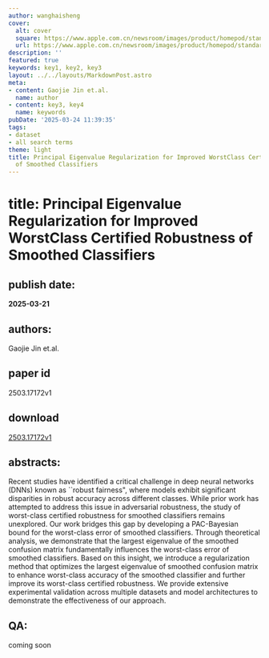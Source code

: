 ```yaml
---
author: wanghaisheng
cover:
  alt: cover
  square: https://www.apple.com.cn/newsroom/images/product/homepod/standard/Apple-HomePod-hero-230118_big.jpg.large_2x.jpg
  url: https://www.apple.com.cn/newsroom/images/product/homepod/standard/Apple-HomePod-hero-230118_big.jpg.large_2x.jpg
description: ''
featured: true
keywords: key1, key2, key3
layout: ../../layouts/MarkdownPost.astro
meta:
- content: Gaojie Jin et.al.
  name: author
- content: key3, key4
  name: keywords
pubDate: '2025-03-24 11:39:35'
tags:
- dataset
- all search terms
theme: light
title: Principal Eigenvalue Regularization for Improved WorstClass Certified Robustness
  of Smoothed Classifiers
---
```


# title: Principal Eigenvalue Regularization for Improved WorstClass Certified Robustness of Smoothed Classifiers 
## publish date: 
**2025-03-21** 
## authors: 
  Gaojie Jin et.al. 
## paper id
2503.17172v1
## download
[2503.17172v1](http://arxiv.org/abs/2503.17172v1)
## abstracts:
Recent studies have identified a critical challenge in deep neural networks (DNNs) known as ``robust fairness", where models exhibit significant disparities in robust accuracy across different classes. While prior work has attempted to address this issue in adversarial robustness, the study of worst-class certified robustness for smoothed classifiers remains unexplored. Our work bridges this gap by developing a PAC-Bayesian bound for the worst-class error of smoothed classifiers. Through theoretical analysis, we demonstrate that the largest eigenvalue of the smoothed confusion matrix fundamentally influences the worst-class error of smoothed classifiers. Based on this insight, we introduce a regularization method that optimizes the largest eigenvalue of smoothed confusion matrix to enhance worst-class accuracy of the smoothed classifier and further improve its worst-class certified robustness. We provide extensive experimental validation across multiple datasets and model architectures to demonstrate the effectiveness of our approach.
## QA:
coming soon
